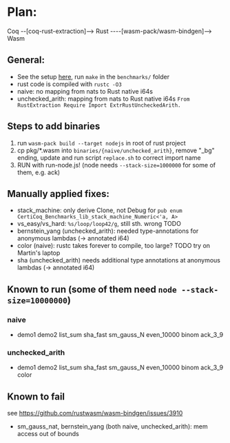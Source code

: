 # Plan:
Coq --[coq-rust-extraction]--> Rust ----[wasm-pack/wasm-bindgen]--> Wasm

## General:
- See the setup [here](https://github.com/womeier/certicoqwasm/tree/rustextraction), run `make` in the `benchmarks/` folder
- rust code is compiled with `rustc -O3`
- naive: no mapping from nats to Rust native i64s
- unchecked_arith: mapping from nats to Rust native i64s `From RustExtraction Require Import ExtrRustUncheckedArith.`


## Steps to add binaries
1) run `wasm-pack build --target nodejs` in root of rust project
2) cp pkg/*.wasm into `binaries/{naive/unchecked_arith}`, remove "_bg" ending, update and run script `replace.sh` to correct import name
3) RUN with run-node.js! (node needs `--stack-size=1000000` for some of them, e.g. ack)

## Manually applied fixes:
- stack_machine: only derive Clone, not Debug for `pub enum CertiCoq_Benchmarks_lib_stack_machine_Numeric<'a, A> `
- vs_easy/vs_hard: `%s/loop/loop42/g`, still sth. wrong TODO
- bernstein_yang (unchecked_arith): needed type-annotations for anonymous lambdas (-> annotated i64)
- color (naive): rustc takes forever to compile, too large? TODO try on Martin's laptop
- sha (unchecked_arith) needs additional type annotations at anonymous lambdas (-> annotated i64)

## Known to run (some of them need `node --stack-size=10000000`)
### naive
- demo1 demo2 list_sum sha_fast sm_gauss_N even_10000 binom ack_3_9
### unchecked_arith
- demo1 demo2 list_sum sha_fast sm_gauss_N even_10000 binom ack_3_9 color

## Known to fail
see https://github.com/rustwasm/wasm-bindgen/issues/3910
- sm_gauss_nat, bernstein_yang (both naive, unchecked_arith): mem access out of bounds
